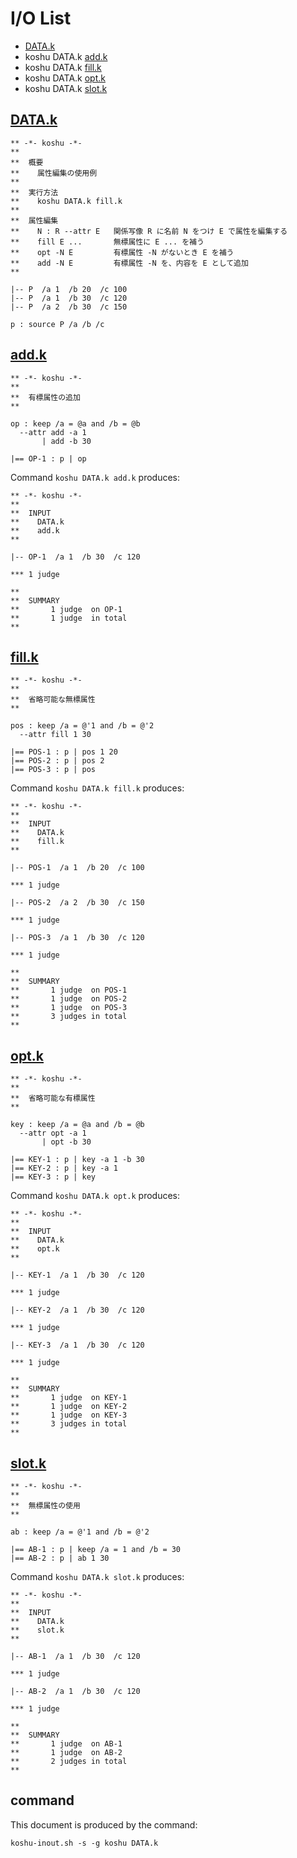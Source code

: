 # I/O List

- [DATA.k](#datak)
- koshu DATA.k [add.k](#addk)
- koshu DATA.k [fill.k](#fillk)
- koshu DATA.k [opt.k](#optk)
- koshu DATA.k [slot.k](#slotk)



## [DATA.k](DATA.k)

```
** -*- koshu -*-
**
**  概要
**    属性編集の使用例
**
**  実行方法
**    koshu DATA.k fill.k
**
**  属性編集
**    N : R --attr E   関係写像 R に名前 N をつけ E で属性を編集する
**    fill E ...       無標属性に E ... を補う
**    opt -N E         有標属性 -N がないとき E を補う
**    add -N E         有標属性 -N を、内容を E として追加
**

|-- P  /a 1  /b 20  /c 100
|-- P  /a 1  /b 30  /c 120
|-- P  /a 2  /b 30  /c 150

p : source P /a /b /c
```



## [add.k](add.k)

```
** -*- koshu -*-
**
**  有標属性の追加
**

op : keep /a = @a and /b = @b
  --attr add -a 1
       | add -b 30

|== OP-1 : p | op
```

Command `koshu DATA.k add.k` produces:

```
** -*- koshu -*-
**
**  INPUT
**    DATA.k
**    add.k
**

|-- OP-1  /a 1  /b 30  /c 120

*** 1 judge 

**
**  SUMMARY
**       1 judge  on OP-1
**       1 judge  in total
**
```



## [fill.k](fill.k)

```
** -*- koshu -*-
**
**  省略可能な無標属性
**

pos : keep /a = @'1 and /b = @'2
  --attr fill 1 30

|== POS-1 : p | pos 1 20
|== POS-2 : p | pos 2
|== POS-3 : p | pos
```

Command `koshu DATA.k fill.k` produces:

```
** -*- koshu -*-
**
**  INPUT
**    DATA.k
**    fill.k
**

|-- POS-1  /a 1  /b 20  /c 100

*** 1 judge 

|-- POS-2  /a 2  /b 30  /c 150

*** 1 judge 

|-- POS-3  /a 1  /b 30  /c 120

*** 1 judge 

**
**  SUMMARY
**       1 judge  on POS-1
**       1 judge  on POS-2
**       1 judge  on POS-3
**       3 judges in total
**
```



## [opt.k](opt.k)

```
** -*- koshu -*-
**
**  省略可能な有標属性
**

key : keep /a = @a and /b = @b
  --attr opt -a 1
       | opt -b 30

|== KEY-1 : p | key -a 1 -b 30
|== KEY-2 : p | key -a 1
|== KEY-3 : p | key
```

Command `koshu DATA.k opt.k` produces:

```
** -*- koshu -*-
**
**  INPUT
**    DATA.k
**    opt.k
**

|-- KEY-1  /a 1  /b 30  /c 120

*** 1 judge 

|-- KEY-2  /a 1  /b 30  /c 120

*** 1 judge 

|-- KEY-3  /a 1  /b 30  /c 120

*** 1 judge 

**
**  SUMMARY
**       1 judge  on KEY-1
**       1 judge  on KEY-2
**       1 judge  on KEY-3
**       3 judges in total
**
```



## [slot.k](slot.k)

```
** -*- koshu -*-
**
**  無標属性の使用
**

ab : keep /a = @'1 and /b = @'2

|== AB-1 : p | keep /a = 1 and /b = 30
|== AB-2 : p | ab 1 30
```

Command `koshu DATA.k slot.k` produces:

```
** -*- koshu -*-
**
**  INPUT
**    DATA.k
**    slot.k
**

|-- AB-1  /a 1  /b 30  /c 120

*** 1 judge 

|-- AB-2  /a 1  /b 30  /c 120

*** 1 judge 

**
**  SUMMARY
**       1 judge  on AB-1
**       1 judge  on AB-2
**       2 judges in total
**
```



## command

This document is produced by the command:

```
koshu-inout.sh -s -g koshu DATA.k
```
